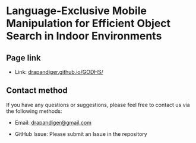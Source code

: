 # Language-Exclusive Mobile Manipulation for Efficient Object Search in Indoor Environments 

## Page link 

- Link: [drapandiger.github.io/GODHS/](https://drapandiger.github.io/GODHS/)

## Contact method 

If you have any questions or suggestions, please feel free to contact us via the following methods:
 
- Email: [drapandiger@gmail.com](drapandiger@gmail.com)

- GitHub Issue: Please submit an Issue in the repository

